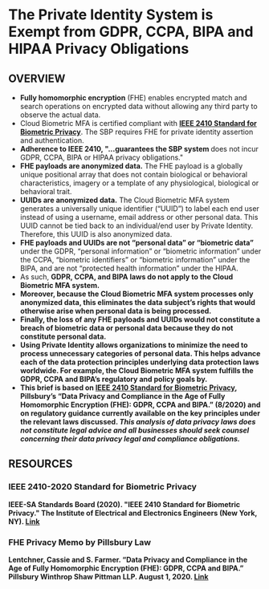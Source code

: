 # The Private Identity System is Exempt from GDPR, CCPA, BIPA and HIPAA Privacy Obligations 

## OVERVIEW 
* <b>Fully homomorphic encryption</b> (FHE) enables encrypted match and search operations on encrypted data without allowing any third party to observe the actual data. 
* Cloud Biometric MFA is certified compliant with [<B>IEEE 2410 Standard for Biometric Privacy</b>](https://github.com/openinfer/PrivateIdentity/wiki/IEEE-2410-STANDARD-FOR-BIOMETRIC-PRIVACY-%5BDRAFT%5D). The SBP requires FHE for private identity assertion and authentication. 
* <b>Adherence to IEEE 2410, "...guarantees the SBP system </b>does not incur GDPR, CCPA, BIPA or HIPAA privacy obligations." 
* <b>FHE payloads are anonymized data.</b> The FHE payload is a globally unique positional array that does not contain biological or behavioral characteristics, imagery or a template of any physiological, biological or behavioral trait. 
* <b>UUIDs are anonymized data.</b> The Cloud Biometric MFA system generates a universally unique identifier (“UUID”) to label each end user instead of using a username, email address or other personal data. This UUID cannot be tied back to an individual/end user by Private Identity. Therefore, this UUID is also anonymized data. 
* <b>FHE payloads and UUIDs are not “personal data” or “biometric data” </b>under the GDPR, “personal information” or “biometric information” under the CCPA, “biometric identifiers” or “biometric information” under the BIPA, and are not “protected health information” under the HIPAA. 
* As such, <b>GDPR, CCPA, and BIPA laws do not apply to the Cloud Biometric MFA system. 
* Moreover, because the Cloud Biometric MFA system processes only anonymized data, this eliminates the data subject’s rights that would otherwise arise when personal data is being processed.  
* Finally, the loss of any FHE payloads and UUIDs would not constitute a breach of biometric data or personal data because they do not constitute personal data.
* Using Private Identity allows organizations to minimize the need to process unnecessary categories of personal data.  This helps advance each of the data protection principles underlying data protection laws worldwide. For example, the Cloud Biometric MFA system fulfills the GDPR, CCPA and BIPA’s regulatory and policy goals by.  
* This brief is based on [IEEE 2410 Standard for Biometric Privacy]( https://github.com/openinfer/PrivateIdentity/wiki/IEEE-2410-STANDARD-FOR-BIOMETRIC-PRIVACY-%5BDRAFT%5D), Pillsbury’s “Data Privacy and Compliance in the Age of Fully Homomorphic Encryption (FHE): GDPR, CCPA and BIPA.” (8/2020) and on regulatory guidance currently available on the key principles under the relevant laws discussed. _This analysis of data privacy laws does not constitute legal advice and all businesses should seek counsel concerning their data privacy legal and compliance obligations._

## RESOURCES
### IEEE 2410-2020 Standard for Biometric Privacy
IEEE-SA Standards Board (2020). "IEEE 2410 Standard for Biometric Privacy." The Institute of Electrical and Electronics Engineers (New York, NY). [Link](https://github.com/openinfer/PrivateIdentity/wiki/IEEE-2410-STANDARD-FOR-BIOMETRIC-PRIVACY-%5BDRAFT%5D)

### FHE Privacy Memo by Pillsbury Law
Lentchner, Cassie and S. Farmer. “Data Privacy and Compliance in the Age of Fully Homomorphic Encryption (FHE): GDPR, CCPA and BIPA.” Pillsbury Winthrop Shaw Pittman LLP. August 1, 2020. [Link](https://github.com/openinfer/PrivateIdentity/blob/master/images/Private%20Id%20FHE%20Privacy%20Memo%20(Pillsbury).pdf)